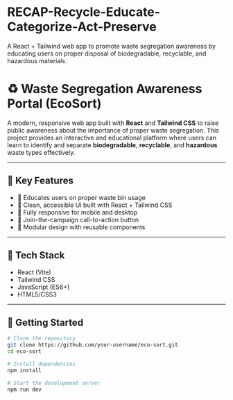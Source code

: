 # RECAP-Recycle-Educate-Categorize-Act-Preserve
A React + Tailwind web app to promote waste segregation awareness by educating users on proper disposal of biodegradable, recyclable, and hazardous materials.
# ♻️ Waste Segregation Awareness Portal (EcoSort)

A modern, responsive web app built with **React** and **Tailwind CSS** to raise public awareness about the importance of proper waste segregation. This project provides an interactive and educational platform where users can learn to identify and separate **biodegradable**, **recyclable**, and **hazardous** waste types effectively.

---

## 🌱 Key Features

- 🧠 Educates users on proper waste bin usage  
- 🎨 Clean, accessible UI built with React + Tailwind CSS  
- 📱 Fully responsive for mobile and desktop  
- 🔘 Join-the-campaign call-to-action button  
- 🧩 Modular design with reusable components  

---

## 🧩 Tech Stack

- React (Vite)
- Tailwind CSS
- JavaScript (ES6+)
- HTML5/CSS3

---

## 🚀 Getting Started

```bash
# Clone the repository
git clone https://github.com/your-username/eco-sort.git
cd eco-sort

# Install dependencies
npm install

# Start the development server
npm run dev
